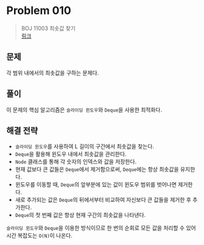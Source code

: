 # Problem 010

> BOJ 11003 최솟값 찾기
> <br/>
> [링크](https://www.acmicpc.net/problem/11003)

## 문제

각 범위 내에서의 최솟값을 구하는 문제다.

## 풀이

이 문제의 핵심 알고리즘은 `슬라이딩 윈도우`와 `Deque`을 사용한 최적화다.

## 해결 전략

- `슬라이딩 윈도우`를 사용하여 L 길이의 구간에서 최솟값을 찾는다.
- `Deque`을 활용해 윈도우 내에서 최솟값을 관리한다.
- `Node` 클래스를 통해 각 숫자의 인덱스와 값을 저장한다.
- 현재 값보다 큰 값들은 `Deque`에서 제거함으로써, `Deque`에는 항상 최솟값을 유지한다.
- 윈도우를 이동할 때, `Deque`의 앞부분에 있는 값이 윈도우 범위를 벗어나면 제거한다.
- 새로 추가되는 값은 `Deque`의 뒤에서부터 비교하여 자신보다 큰 값들을 제거한 후 추가한다.
- `Deque`의 첫 번째 값은 항상 현재 구간의 최솟값을 나타낸다.

`슬라이딩 윈도우`와 `Deque`을 이용한 방식이므로 한 번의 순회로 모든 값을 처리할 수 있어 시간 복잡도는 `O(N)`이 나온다.